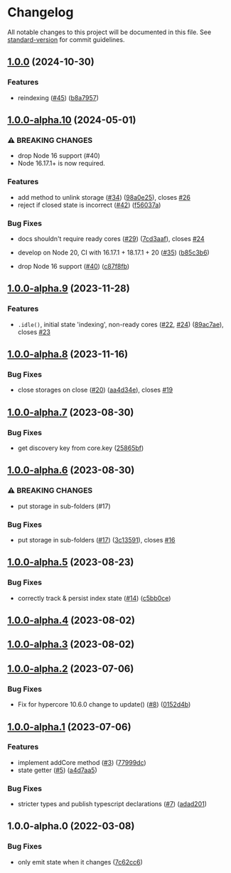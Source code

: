 # Changelog

All notable changes to this project will be documented in this file. See [standard-version](https://github.com/conventional-changelog/standard-version) for commit guidelines.

## [1.0.0](https://github.com/digidem/multi-core-indexer/compare/v1.0.0-alpha.10...v1.0.0) (2024-10-30)

### Features

- reindexing ([#45](https://github.com/digidem/multi-core-indexer/issues/45)) ([b8a7957](https://github.com/digidem/multi-core-indexer/commit/b8a7957a1b40d998d2cf7d8e706e90053b21be51))

## [1.0.0-alpha.10](https://github.com/digidem/multi-core-indexer/compare/v1.0.0-alpha.9...v1.0.0-alpha.10) (2024-05-01)

### ⚠ BREAKING CHANGES

- drop Node 16 support (#40)
- Node 16.17.1+ is now required.

### Features

- add method to unlink storage ([#34](https://github.com/digidem/multi-core-indexer/issues/34)) ([98a0e25](https://github.com/digidem/multi-core-indexer/commit/98a0e2537fa7f77ce4e99de9298acfc805549a10)), closes [#26](https://github.com/digidem/multi-core-indexer/issues/26)
- reject if closed state is incorrect ([#42](https://github.com/digidem/multi-core-indexer/issues/42)) ([f56037a](https://github.com/digidem/multi-core-indexer/commit/f56037a752887b02a9ddb92cec5c39993dab5461))

### Bug Fixes

- docs shouldn't require ready cores ([#29](https://github.com/digidem/multi-core-indexer/issues/29)) ([7cd3aaf](https://github.com/digidem/multi-core-indexer/commit/7cd3aafa70f2894042a5ac9929eb6ad083ad4177)), closes [#24](https://github.com/digidem/multi-core-indexer/issues/24)

- develop on Node 20, CI with 16.17.1 + 18.17.1 + 20 ([#35](https://github.com/digidem/multi-core-indexer/issues/35)) ([b85c3b6](https://github.com/digidem/multi-core-indexer/commit/b85c3b6f782a23a6cbbec2ebedf663fea955d66e))
- drop Node 16 support ([#40](https://github.com/digidem/multi-core-indexer/issues/40)) ([c87f8fb](https://github.com/digidem/multi-core-indexer/commit/c87f8fbd55dca131dd45770012369c6f28cf5d4b))

## [1.0.0-alpha.9](https://github.com/digidem/multi-core-indexer/compare/v1.0.0-alpha.8...v1.0.0-alpha.9) (2023-11-28)

### Features

- `.idle()`, initial state 'indexing', non-ready cores ([#22](https://github.com/digidem/multi-core-indexer/issues/22), [#24](https://github.com/digidem/multi-core-indexer/issues/24)) ([89ac7ae](https://github.com/digidem/multi-core-indexer/commit/89ac7ae4551b75713ca2a13c3a5e2eb741eb4519)), closes [#23](https://github.com/digidem/multi-core-indexer/issues/23)

## [1.0.0-alpha.8](https://github.com/digidem/multi-core-indexer/compare/v1.0.0-alpha.7...v1.0.0-alpha.8) (2023-11-16)

### Bug Fixes

- close storages on close ([#20](https://github.com/digidem/multi-core-indexer/issues/20)) ([aa4d34e](https://github.com/digidem/multi-core-indexer/commit/aa4d34ecf3d8528c28b6a2a70c733eab71b01468)), closes [#19](https://github.com/digidem/multi-core-indexer/issues/19)

## [1.0.0-alpha.7](https://github.com/digidem/multi-core-indexer/compare/v1.0.0-alpha.6...v1.0.0-alpha.7) (2023-08-30)

### Bug Fixes

- get discovery key from core.key ([25865bf](https://github.com/digidem/multi-core-indexer/commit/25865bffecc21083660471cdc74c409c7333fccd))

## [1.0.0-alpha.6](https://github.com/digidem/multi-core-indexer/compare/v1.0.0-alpha.5...v1.0.0-alpha.6) (2023-08-30)

### ⚠ BREAKING CHANGES

- put storage in sub-folders (#17)

### Bug Fixes

- put storage in sub-folders ([#17](https://github.com/digidem/multi-core-indexer/issues/17)) ([3c13591](https://github.com/digidem/multi-core-indexer/commit/3c1359105a4fe2f87c9e9f4732e6ea51fa464c10)), closes [#16](https://github.com/digidem/multi-core-indexer/issues/16)

## [1.0.0-alpha.5](https://github.com/digidem/multi-core-indexer/compare/v1.0.0-alpha.4...v1.0.0-alpha.5) (2023-08-23)

### Bug Fixes

- correctly track & persist index state ([#14](https://github.com/digidem/multi-core-indexer/issues/14)) ([c5bb0ce](https://github.com/digidem/multi-core-indexer/commit/c5bb0ce9755c2317538d28dbb2e037779f55695a))

## [1.0.0-alpha.4](https://github.com/digidem/multi-core-indexer/compare/v1.0.0-alpha.3...v1.0.0-alpha.4) (2023-08-02)

## [1.0.0-alpha.3](https://github.com/digidem/multi-core-indexer/compare/v1.0.0-alpha.2...v1.0.0-alpha.3) (2023-08-02)

## [1.0.0-alpha.2](https://github.com/digidem/multi-core-indexer/compare/v1.0.0-alpha.1...v1.0.0-alpha.2) (2023-07-06)

### Bug Fixes

- Fix for hypercore 10.6.0 change to update() ([#8](https://github.com/digidem/multi-core-indexer/issues/8)) ([0152d4b](https://github.com/digidem/multi-core-indexer/commit/0152d4b4a6499edaeae8150f353b93c8cb0bd140))

## [1.0.0-alpha.1](https://github.com/digidem/multi-core-indexer/compare/v1.0.0-alpha.0...v1.0.0-alpha.1) (2023-07-06)

### Features

- implement addCore method ([#3](https://github.com/digidem/multi-core-indexer/issues/3)) ([77999dc](https://github.com/digidem/multi-core-indexer/commit/77999dc89df171b15f04ec12d2d545de0f7ba4f4))
- state getter ([#5](https://github.com/digidem/multi-core-indexer/issues/5)) ([a4d7aa5](https://github.com/digidem/multi-core-indexer/commit/a4d7aa5e7eda71bc9e9a6ca92b96b5a1a5818bb6))

### Bug Fixes

- stricter types and publish typescript declarations ([#7](https://github.com/digidem/multi-core-indexer/issues/7)) ([adad201](https://github.com/digidem/multi-core-indexer/commit/adad201723b86add2f1ed7623c58d4eea7815ac8))

## 1.0.0-alpha.0 (2022-03-08)

### Bug Fixes

- only emit state when it changes ([7c62cc6](https://github.com/digidem/multi-core-indexer/commit/7c62cc6e7348e91e5b144c5da2913abec7dbeb01))
